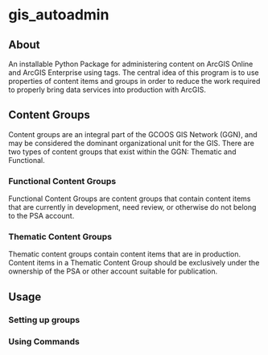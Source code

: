 # gis_autoadmin

## About
An installable Python Package for administering content on ArcGIS Online and ArcGIS Enterprise using tags. The central idea of this program is to use properties of content items and groups in order to reduce the work required to properly bring data services into production with ArcGIS. 

## Content Groups
Content groups are an integral part of the GCOOS GIS Network (GGN), and may be considered the dominant organizational unit for the GIS. There are two types of content groups that exist within the GGN: Thematic and Functional. 

### Functional Content Groups
Functional Content Groups are content groups that contain content items that are currently in development, need review, or otherwise do not belong to the PSA account. 

### Thematic Content Groups
Thematic content groups contain content items that are in production. Content items in a Thematic Content Group should be exclusively under the ownership of the PSA or other account suitable for publication.

## Usage
### Setting up groups


### Using Commands